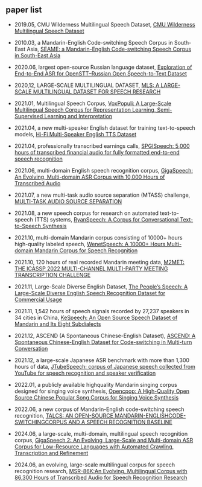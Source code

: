 ## paper list

- 2019.05, CMU Wilderness Multilingual Speech Dataset, [CMU Wilderness Multilingual Speech Dataset](https://ieeexplore.ieee.org/document/8683536)

- 2010.03, a Mandarin-English Code-switching Speech Corpus in South-East Asia, [SEAME: a Mandarin-English Code-switching Speech Corpus in South-East Asia](https://www.isca-speech.org/archive_v0/archive_papers/interspeech_2010/i10_1986.pdf)

- 2020.06, largest open-source Russian language dataset, [Exploration of End-to-End ASR for OpenSTT–Russian Open Speech-to-Text Dataset](https://arxiv.org/pdf/2006.08274.pdf)

- 2020,12, LARGE-SCALE MULTILINGUAL DATASET, [MLS: A LARGE-SCALE MULTILINGUAL DATASET FOR SPEECH RESEARCH](https://arxiv.org/abs/2012.03411)

- 2021.01, Multilingual Speech Corpus, [VoxPopuli: A Large-Scale Multilingual Speech Corpus for Representation Learning, Semi-Supervised Learning and Interpretation](https://arxiv.org/pdf/2101.00390.pdf)

- 2021.04, a new multi-speaker English dataset for training text-to-speech models, [Hi-Fi Multi-Speaker English TTS Dataset](https://arxiv.org/abs/2104.01497)

- 2021.04, professionally transcribed earnings calls, [SPGISpeech: 5,000 hours of transcribed financial audio for fully formatted end-to-end speech recognition](https://arxiv.org/abs/2104.02014)

- 2021.06, multi-domain English speech recognition corpus, [GigaSpeech: An Evolving, Multi-domain ASR Corpus with 10,000 Hours of Transcribed Audio](https://arxiv.org/abs/2106.06909)

- 2021.07, a new multi-task audio source separation (MTASS) challenge, [MULTI-TASK AUDIO SOURCE SEPARATION](https://arxiv.org/pdf/2107.06467.pdf)

- 2021.08, a new speech corpus for research on automated text-to-speech (TTS) systems, [RyanSpeech: A Corpus for Conversational Text-to-Speech Synthesis](https://arxiv.org/abs/2106.08468)

- 2021.10, multi-domain Mandarin corpus consisting of 10000+ hours high-quality labeled speech, [WenetSpeech: A 10000+ Hours Multi-domain Mandarin Corpus for Speech Recognition](https://arxiv.org/abs/2110.03370)

- 2021.10, 120 hours of real recorded Mandarin meeting data, [M2MET: THE ICASSP 2022 MULTI-CHANNEL MULTI-PARTY MEETING TRANSCRIPTION CHALLENGE](https://arxiv.org/pdf/2110.07393.pdf)

- 2021.11, Large-Scale Diverse English Dataset, [The People’s Speech: A Large-Scale Diverse English Speech Recognition Dataset for Commercial Usage](https://openreview.net/pdf?id=R8CwidgJ0yT)

- 2021.11, 1,542 hours of speech signals recorded by 27,237 speakers in 34 cities in China, [KeSpeech: An Open Source Speech Dataset of Mandarin and Its Eight Subdialects](https://openreview.net/forum?id=b3Zoeq2sCLq)

- 2021.12, ASCEND (A Spontaneous Chinese-English Dataset), [ASCEND: A Spontaneous Chinese-English Dataset for Code-switching in Multi-turn Conversation](https://arxiv.org/pdf/2112.06223.pdf)

- 2021.12, a large-scale Japanese ASR benchmark with more than 1,300 hours of data, [JTubeSpeech: corpus of Japanese speech collected from YouTube for speech recognition and speaker verification](https://arxiv.org/abs/2112.09323)

- 2022.01, a publicly available highquality Mandarin singing corpus designed for singing voice synthesis, [Opencpop: A High-Quality Open Source Chinese Popular Song Corpus for Singing Voice Synthesis](https://arxiv.org/pdf/2201.07429.pdf)

- 2022.06, a new corpus of Mandarin-English code-switching speech recognition, [TALCS: AN OPEN-SOURCE MANDARIN-ENGLISHCODE-SWITCHINGCORPUS AND A SPEECH RECOGNITION BASELINE](https://arxiv.org/pdf/2206.13135.pdf)

- 2024.06, a large-scale, multi-domain, multilingual speech recognition corpus, [GigaSpeech 2: An Evolving, Large-Scale and Multi-domain ASR Corpus for Low-Resource Languages with Automated Crawling, Transcription and Refinement](https://arxiv.org/pdf/2406.11546)

- 2024.06, an evolving, large-scale multilingual corpus for speech recognition research, [MSR-86K:An Evolving, Multilingual Corpus with 86,300 Hours of Transcribed Audio for Speech Recognition Research](https://www.arxiv.org/pdf/2406.18301)

